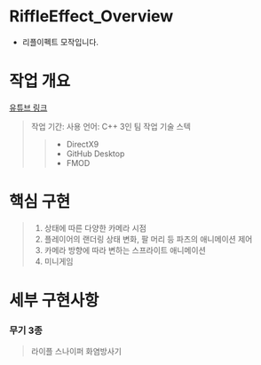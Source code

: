 # RiffleEffect_Overview
- 리플이펙트 모작입니다.

# 작업 개요
[유튜브 링크](https://youtu.be/jHPdbjX7jho?si=CZ7oG2c0FYhPH8Cy)
> 작업 기간:
> 사용 언어: C++
> 3인 팀 작업
> 기술 스텍
>>- DirectX9
>>- GitHub Desktop
>>- FMOD

# 핵심 구현
> 1. 상태에 따른 다양한 카메라 시점
> 2. 플레이어의 랜더링 상태 변화, 팔 머리 등 파츠의 애니메이션 제어
> 3. 카메라 방향에 따라 변하는 스프라이트 애니메이션
> 4. 미니게임

# 세부 구현사항
### 무기 3종
>라이플
>스나이퍼
>화염방사기

